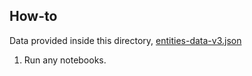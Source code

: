 ## How-to

Data provided inside this directory, [entities-data-v3.json](entities-data-v3.json)

1. Run any notebooks.

